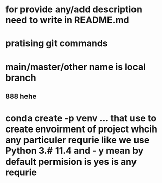 # for provide any/add description need to write in README.md 
# pratising git commands 
# main/master/other name is local branch
## 888 hehe 
# conda create -p venv ... that use to create envoirment of project whcih any particuler requrie like we use Python 3.#  11.4 and - y mean by default permision is yes is any requrie